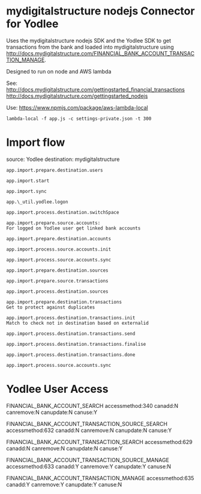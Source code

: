 mydigitalstructure nodejs Connector for Yodlee
==============================================

Uses the mydigitalstructure nodejs SDK and the Yodlee SDK to get transactions from the bank and loaded into mydigitalstructure using http://docs.mydigitalstructure.com/FINANCIAL_BANK_ACCOUNT_TRANSACTION_MANAGE.

Designed to run on node and AWS lambda

See:
http://docs.mydigitalstructure.com/gettingstarted_financial_transactions
http://docs.mydigitalstructure.com/gettingstarted_nodejs

Use:
https://www.npmjs.com/package/aws-lambda-local

`lambda-local -f app.js -c settings-private.json -t 300`

Import flow
===========

source: Yodlee
destination: mydigitalstructure

```
app.import.prepare.destination.users
```

```
app.import.start
```
```
app.import.sync
```

```
app.\_util.yodlee.logon
```

```
app.import.process.destination.switchSpace
```

```
app.import.prepare.source.accounts:
For logged on Yodlee user get linked bank accounts
```

```
app.import.prepare.destination.accounts
```

```
app.import.process.source.accounts.init
```

```
app.import.process.source.accounts.sync
```

```
app.import.prepare.destination.sources
```

```
app.import.prepare.source.transactions
```

```
app.import.process.destination.sources
```

```
app.import.prepare.destination.transactions
Get to protect against duplicates
```

```
app.import.process.destination.transactions.init
Match to check not in destination based on externalid
```

```
app.import.process.destination.transactions.send
```

```
app.import.process.destination.transactions.finalise
```

```
app.import.process.destination.transactions.done
```

```
app.import.process.source.accounts.sync
```

Yodlee User Access
==================

FINANCIAL_BANK_ACCOUNT_SEARCH
accessmethod:340
canadd:N
canremove:N
canupdate:N
canuse:Y

FINANCIAL_BANK_ACCOUNT_TRANSACTION_SOURCE_SEARCH
accessmethod:632
canadd:N
canremove:N
canupdate:N
canuse:Y

FINANCIAL_BANK_ACCOUNT_TRANSACTION_SEARCH
accessmethod:629
canadd:N
canremove:N
canupdate:N
canuse:Y

FINANCIAL_BANK_ACCOUNT_TRANSACTION_SOURCE_MANAGE
accessmethod:633
canadd:Y
canremove:Y
canupdate:Y
canuse:N

FINANCIAL_BANK_ACCOUNT_TRANSACTION_MANAGE
accessmethod:635
canadd:Y
canremove:Y
canupdate:Y
canuse:N

